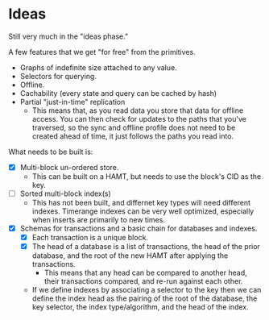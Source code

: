 # Ideas

Still very much in the "ideas phase."

A few features that we get "for free" from the primitives.

* Graphs of indefinite size attached to any value.
* Selectors for querying.
* Offline.
* Cachability (every state and query can be cached by hash)
* Partial "just-in-time" replication
  * This means that, as you read data you store that data for offline access. You can then
    check for updates to the paths that you've traversed, so the sync and offline profile
    does not need to be created ahead of time, it just follows the paths you read into.

What needs to be built is:

* [x] Multi-block un-ordered store.
  * This can be built on a HAMT, but needs to use the block's CID as the key.
* [ ] Sorted multi-block index(s)
  * This has not been built, and differnet key types will need different indexes. Timerange
    indexes can be very well optimized, especially when inserts are primarily to new times.
* [x] Schemas for transactions and a basic chain for databases and indexes.
  * [x] Each transaction is a unique block.
  * [x] The head of a database is a list of transactions, the head of the prior database, and the root of the new HAMT
    after applying the transactions.
    * This means that any head can be compared to another head, their transactions compared, and re-run against each other. 
  * If we define indexes by associating a selector to the key then we can define the index head as
    the pairing of the root of the database, the key selector, the index type/algorithm, and the head of the index.
